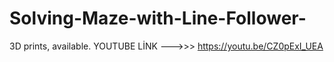 # Solving-Maze-with-Line-Follower-
3D  prints, available.
YOUTUBE LİNK --->>> https://youtu.be/CZ0pExI_UEA
